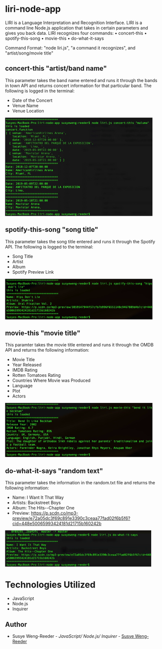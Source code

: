 # liri-node-app

LIRI is a Language Interpretation and Recognition Interface. LIRI is a command line Node.js application that takes in certain parameters and gives you back data. LIRI recognizes four commands:  • concert-this  • spotify-this-song  • movie-this  • do-what-it-says

Command Format: "node liri.js", "a command it recognizes", and "artist/song/movie title"


## concert-this "artist/band name"

This parameter takes the band name entered and runs it through the bands in town API and returns concert information for that particular band. The following is logged in the terminal:
- Date of the Concert
- Venue Name
- Venue Location 

![alt text](images/concert-this.gif "Concert Search")


## spotify-this-song "song title"

This parameter takes the song title entered and runs it through the Spotify API. The following is logged to the terminal:
- Song Title
- Artist
- Album
- Spotify Preview Link

![alt text](images/spotify-this-song.gif "Spotify Song Search")


## movie-this "movie title"

This paramter takes the movie title entered and runs it through the OMDB API and returns the following information:
- Movie Title
- Year Released
- IMDB Rating
- Rotten Tomatoes Rating
- Countries Where Movie was Produced
- Language
- Plot
- Actors

![alt text](images/movie-this.gif "Movie Search")


## do-what-it-says "random text"

This parameter takes the information in the random.txt file and returns the following information:
- Name: I Want It That Way
- Artists: Backstreet Boys
- Album: The Hits--Chapter One
- Preview: https://p.scdn.co/mp3-preview/e72a05dc3f69c891e3390c3ceaa77fad02f6b5f6?cid=448e50065993424181d21715b160242b

![alt text](images/do-what-it-says.gif "Random Text Search")



# Technologies Utilized

- JavaScript
- Node.js
- Inquirer


## Author

- Susye Weng-Reeder - *JavaScript/ Node.js/ Inquirer* - [Susye Weng-Reeder](https://eveasian88.github.io/Professional-Portfolio/ "Susye's Portfolio")
